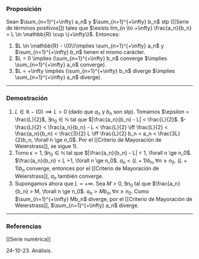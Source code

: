 ### Proposición

Sean $\sum_{n=1}^{+\infty} a_n$ y $\sum_{n=1}^{+\infty} b_n$ stp ([[Serie de términos positivos]]) tales que $\exists lim_{n \to +\infty} \frac{a_n}{b_n} = L \in \mathbb{R} \cup \{+\infty\}$. Entonces:
1. $L \in \mathbb{R} - \{0\}\implies \sum_{n=1}^{+\infty} a_n$ y $\sum_{n=1}^{+\infty} b_n$ tienen el mismo carácter.
2. $L = 0 \implies (\sum_{n=1}^{+\infty} b_n$ converge $\implies \sum_{n=1}^{+\infty} a_n$ converge$)$.
3. $L = +\infty \implies (\sum_{n=1}^{+\infty} b_n$ diverge $\implies \sum_{n=1}^{+\infty} a_n$ diverge$)$.

---
### Demostración

1. $L \in \mathbb{R} - \{0\} \implies L > 0$ (dado que $a_n$ y $b_n$ son stp). Tomamos $\epsilon = \frac{L}{2}$, $\exists n_0 \in \mathbb{N}$ tal que $|\frac{a_n}{b_n} - L| < \frac{L}{2}$. $-\frac{L}{2} < \frac{a_n}{b_n} - L < \frac{L}{2} \iff \frac{L}{2} < \frac{a_n}{b_n} < \frac{3}{2} L \iff \frac{L}{2} b_n < a_n < \frac{3L}{2}b_n, \forall n \ge n_0$. Por el [[Criterio de Mayoración de Weierstrass]], se sigue 1).
2. Tomo $\epsilon = 1, \exists n_0 \in \mathbb{N}$ tal que $|\frac{a_n}{b_n} - L| < 1, \forall n \ge n_0$. $\frac{a_n}{b_n} < L +1, \forall n \ge n_0$. $a_n < (L+1)b_n, \forall n\ge n_0$. $(L+1)b_n$ converge, entonces por el [[Criterio de Mayoración de Weierstrass]], $a_n$ también converge.
3. Supongamos ahora que $L = +\infty$. Sea $M > 0, \exists n_0$ tal que $\frac{a_n}{b_n} > M, \forall n \ge n_0$. $a_n > Mb_n, \forall n \ge n_0$. Como $\sum_{n=1}^{+\infty} Mb_n$ diverge, por el [[Criterio de Mayoración de Weierstrass]], $\sum_{n=1}^{+\infty} a_n$ diverge.
---
### Referencias

[[Serie numérica]]

24-10-23. Análisis.